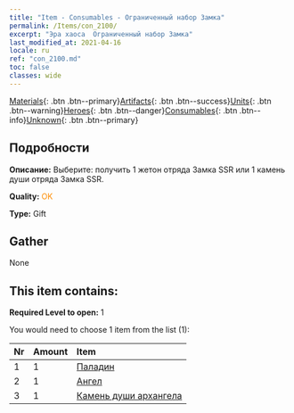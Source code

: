 ```yaml
---
title: "Item - Consumables - Ограниченный набор Замка"
permalink: /Items/con_2100/
excerpt: "Эра хаоса  Ограниченный набор Замка"
last_modified_at: 2021-04-16
locale: ru
ref: "con_2100.md"
toc: false
classes: wide
---
```

 [Materials](/ru/Items/){: .btn .btn--primary}[Artifacts](/ru/Items/Artifacts/){: .btn .btn--success}[Units](/ru/Items/Units/){: .btn .btn--warning}[Heroes](/ru/Items/Heroes/){: .btn .btn--danger}[Consumables](/ru/Items/Consumables/){: .btn .btn--info}[Unknown](/ru/Items/Unknown/){: .btn .btn--primary}

## Подробности
 **Описание:** Выберите: получить 1 жетон отряда Замка SSR или 1 камень души отряда Замка SSR.

 **Quality:** <span style="color: #FF8C00">OK</span>

 **Type:** Gift

## Gather

  None

## This item contains:

 **Required Level to open:** 1

 You would need to choose 1 item from the list (1):

  | Nr | Amount |     Item    |
  |:---|:-------|:------------|
  | 1 | 1 | [Паладин](/ru/Items/unt_197/) |  | 
  | 2 | 1 | [Ангел](/ru/Items/unt_196/) |  | 
  | 3 | 1 | [Камень души архангела](/ru/Items/unt_288/) |  | 
